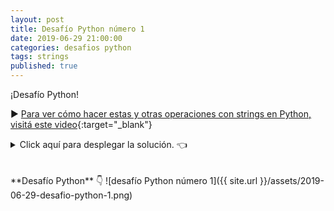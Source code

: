 ```yaml
---
layout: post
title: Desafío Python número 1
date: 2019-06-29 21:00:00
categories: desafios python
tags: strings
published: true
---
```


¡Desafío Python!

▶️ [Para ver cómo hacer estas y otras operaciones con strings en Python, visitá este video](www.youtube.com/watch?v=xAigyL6Lz2s){:target="_blank"}

<details><summary>Click aquí para desplegar la solución. 👈</summary>
<br />La opción correcta es la b).
<br />
<br />✏️ Explicación:
<br />✅ Opción b): la operación c[:13:2] obtiene una rebanada del string c, desde el inicio y hasta el carácter en la posición 13 (o, lo que es igual, hasta la 12 inclusive), salteando caracteres de 2 en 2. Eso nos deja con el string "et su t", a lo cual se le concatena un carácter: el de la posición 16 de c, ya que len(c) es 17, al restar 1 obtenemos el 16, y la posición 16 del string c es el carácter "g".
<br />🚫 Opciones incorrectas:
<br />▪️ El string de la opción a) se obtendría si se hiciese la operación c[13:2:-1] que obtiene una rebanada desde el carácter en la posición 13 (la "r" de la palabra "string") hasta el carácter en la posición 2 (o, lo que es igua, la posición 3 inclusive), que es la última "e" de la palabra "este". Va en sentido inverso porque se indicó un "step" o "paso" de -1.
<br />▪️ La opción c) plantea un error, pero ese no es el caso. Dos cosas podían prestarse a confusión: que la rebanada c[:13:2] no tuviera una posición de inicio, pero al dejarla en blanco se toma por defecto desde el principio del string; o que len(c) da el número 17 mientras que el índice del string va del 0 al 16, pero al restarle 1 entonces obtenemos el 16 que señala el último carácter.
<br />
<div markdown="1">💻 [Código ejecutable](https://repl.it/@programacionde1/Python-Desafio-1){:target="_blank"}
  </div>
<br />
<div markdown="1">![Solución al desafío]({{ site.url }}/assets/2019-06-29-desafio-python-1-solucion.png)
  </div></details>

<br />
<br />
**Desafío Python** 👇
![desafío Python número 1]({{ site.url }}/assets/2019-06-29-desafio-python-1.png)
